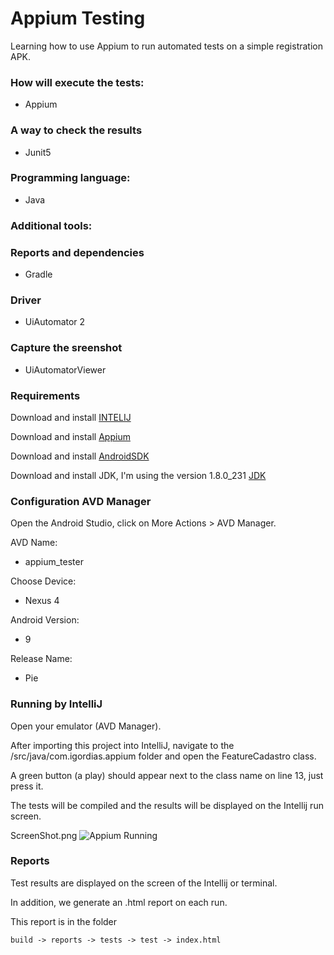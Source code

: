 # Appium Testing

Learning how to use Appium to run automated tests on a simple registration APK.

### How will execute the tests:
- Appium

### A way to check the results
- Junit5

### Programming language:
- Java

### Additional tools:

  ### Reports and dependencies
  - Gradle
  
  ### Driver
  - UiAutomator 2
  
  ### Capture the sreenshot
  - UiAutomatorViewer

### Requirements

Download and install [INTELIJ](https://www.jetbrains.com/idea/)

Download and install [Appium](https://appium.io/)

Download and install [AndroidSDK](https://developer.android.com/studio)

Download and install JDK, I'm using the version 1.8.0_231 [JDK](https://www.oracle.com/technetwork/java/javase/downloads/jdk8-downloads-2133151.html)


### Configuration AVD Manager

Open the Android Studio, click on More Actions > AVD Manager.

AVD Name:
- appium_tester

Choose Device:
- Nexus 4

Android Version:
- 9

Release Name:
- Pie


### Running by IntelliJ

Open your emulator (AVD Manager).

After importing this project into IntelliJ, navigate to the /src/java/com.igordias.appium folder and open the FeatureCadastro class.

A green button (a play) should appear next to the class name on line 13, just press it.

The tests will be compiled and the results will be displayed on the Intellij run screen.


ScreenShot.png
![Appium Running](https://github.com/Igorth/appium-testing/ScreenShot.png)

### Reports

Test results are displayed on the screen of the Intellij or terminal.
 
In addition, we generate an .html report on each run.

This report is in the folder

    build -> reports -> tests -> test -> index.html
